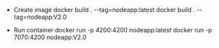 - Create image
docker build . --tag=nodeapp:latest
docker build . --tag=nodeapp:V2.0

- Run container
docker run -p 4200:4200 nodeapp:latest
docker run -p 7070:4200 nodeapp:V2.0
